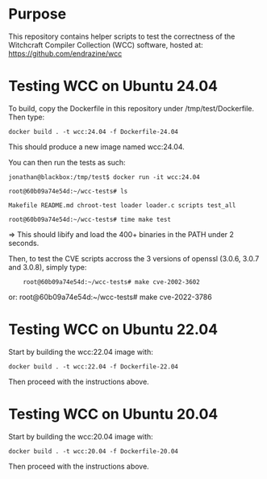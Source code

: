 # Purpose

This repository contains helper scripts to test the correctness of the Witchcraft Compiler Collection (WCC) software, hosted at: https://github.com/endrazine/wcc

# Testing WCC on Ubuntu 24.04

To build, copy the Dockerfile in this repository under /tmp/test/Dockerfile. Then type:

	docker build . -t wcc:24.04 -f Dockerfile-24.04

This should produce a new image named wcc:24.04.

You can then run the tests as such:

	jonathan@blackbox:/tmp/test$ docker run -it wcc:24.04

	root@60b09a74e54d:~/wcc-tests# ls

	Makefile README.md chroot-test loader loader.c scripts test_all

	root@60b09a74e54d:~/wcc-tests# time make test

=> This should libify and load the 400+ binaries in the PATH under 2 seconds.

Then, to test the CVE scripts accross the 3 versions of openssl (3.0.6, 3.0.7 and 3.0.8), simply type: 

        root@60b09a74e54d:~/wcc-tests# make cve-2002-3602
or:
        root@60b09a74e54d:~/wcc-tests# make cve-2022-3786

# Testing WCC on Ubuntu 22.04

Start by building the wcc:22.04 image with:

	docker build . -t wcc:22.04 -f Dockerfile-22.04

Then proceed with the instructions above.

# Testing WCC on Ubuntu 20.04

Start by building the wcc:20.04 image with:

	docker build . -t wcc:20.04 -f Dockerfile-20.04

Then proceed with the instructions above.

